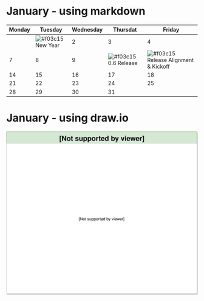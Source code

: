 # January - using markdown
|Monday|Tuesday|Wednesday|Thursdat|Friday|
|---|---|---|---|---|
|   |![#f03c15](https://placehold.it/20/f03c15/000000?text=01)New Year| 2  | 3  | 4  |
| 7 | 8 | 9 | ![#f03c15](https://placehold.it/20/f03c15/000000?text=10)0.6 Release |![#f03c15](https://placehold.it/20/f03c15/000000?text=11) Release Alignment & Kickoff |
| 14 | 15 | 16 | 17 | 18 |
| 21 | 22 | 23 | 24 | 25 |
| 28 | 29 | 30 | 31 |   |
# January - using draw.io
![](calendar.svg)

